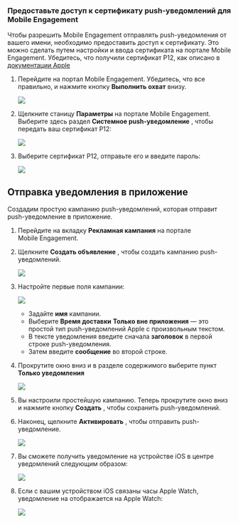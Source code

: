### <a name="grant-access-to-your-push-certificate-to-mobile-engagement"></a>Предоставьте доступ к сертификату push-уведомлений для Mobile Engagement
Чтобы разрешить Mobile Engagement отправлять push-уведомления от вашего имени, необходимо предоставить доступ к сертификату. Это можно сделать путем настройки и ввода сертификата на портале Mobile Engagement. Убедитесь, что получили сертификат P12, как описано в [документации Apple](https://developer.apple.com/library/prerelease/ios/documentation/IDEs/Conceptual/AppDistributionGuide/AddingCapabilities/AddingCapabilities.html#//apple_ref/doc/uid/TP40012582-CH26-SW6)

1. Перейдите на портал Mobile Engagement. Убедитесь, что все правильно, и нажмите кнопку **Выполнить охват** внизу.
   
    ![](./media/mobile-engagement-ios-send-push/engage-button.png)
2. Щелкните станицу **Параметры** на портале Mobile Engagement. Выберите здесь раздел **Системное push-уведомление** , чтобы передать ваш сертификат P12:
   
    ![](./media/mobile-engagement-ios-send-push/engagement-portal.png)
3. Выберите сертификат P12, отправьте его и введите пароль:
   
    ![](./media/mobile-engagement-ios-send-push/native-push-settings.png)

## <a id="send"></a>Отправка уведомления в приложение
Создадим простую кампанию push-уведомлений, которая отправит push-уведомление в приложение.

1. Перейдите на вкладку **Рекламная кампания** на портале Mobile Engagement.
2. Щелкните **Создать объявление** , чтобы создать кампанию push-уведомлений.
   
    ![](./media/mobile-engagement-ios-send-push/new-announcement.png)
3. Настройте первые поля кампании:
   
    ![](./media/mobile-engagement-ios-send-push/campaign-first-params.png)
   
   * Задайте **имя** кампании. 
   * Выберите **Время доставки** **Только вне приложения** — это простой тип push-уведомлений Apple с произвольным текстом.
   * В тексте уведомления введите сначала **заголовок** в первой строке push-уведомления.
   * Затем введите **сообщение** во второй строке.
4. Прокрутите окно вниз и в разделе содержимого выберите пункт **Только уведомления**
   
    ![](./media/mobile-engagement-ios-send-push/campaign-content.png)
5. Вы настроили простейшую кампанию. Теперь прокрутите окно вниз и нажмите кнопку **Создать** , чтобы сохранить push-уведомлений. 
6. Наконец, щелкните **Активировать** , чтобы отправить push-уведомление. 
   
    ![](./media/mobile-engagement-ios-send-push/campaign-activate.png)
7. Вы сможете получить уведомление на устройстве iOS в центре уведомлений следующим образом:
   
    ![](./media/mobile-engagement-ios-send-push/iphone-notification.png)
8. Если с вашим устройством iOS связаны часы Apple Watch, уведомление на отображается на Apple Watch:
   
    ![](./media/mobile-engagement-ios-send-push/apple-watch.png)

